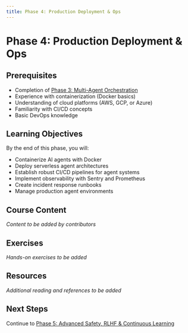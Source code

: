 ```yaml
---
title: Phase 4: Production Deployment & Ops
---
```


# Phase 4: Production Deployment & Ops

## Prerequisites

- Completion of [Phase 3: Multi-Agent Orchestration](../phase-3/3-multi-agent-orchestration.md)
- Experience with containerization (Docker basics)
- Understanding of cloud platforms (AWS, GCP, or Azure)
- Familiarity with CI/CD concepts
- Basic DevOps knowledge

## Learning Objectives

By the end of this phase, you will:

- Containerize AI agents with Docker
- Deploy serverless agent architectures
- Establish robust CI/CD pipelines for agent systems
- Implement observability with Sentry and Prometheus
- Create incident response runbooks
- Manage production agent environments

## Course Content

_Content to be added by contributors_

## Exercises

_Hands-on exercises to be added_

## Resources

_Additional reading and references to be added_

## Next Steps

Continue to [Phase 5: Advanced Safety, RLHF & Continuous Learning](../phase-5/5-advanced-safety.md)
